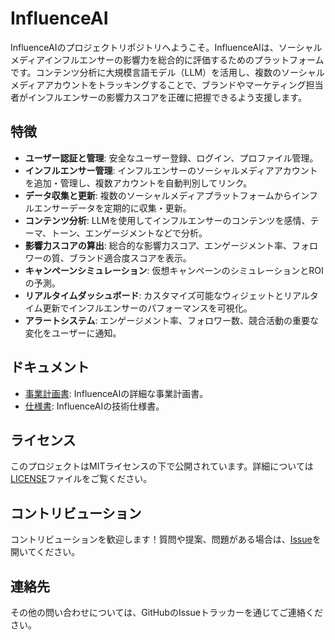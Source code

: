 # InfluenceAI

InfluenceAIのプロジェクトリポジトリへようこそ。InfluenceAIは、ソーシャルメディアインフルエンサーの影響力を総合的に評価するためのプラットフォームです。コンテンツ分析に大規模言語モデル（LLM）を活用し、複数のソーシャルメディアアカウントをトラッキングすることで、ブランドやマーケティング担当者がインフルエンサーの影響力スコアを正確に把握できるよう支援します。

## 特徴

- **ユーザー認証と管理**: 安全なユーザー登録、ログイン、プロファイル管理。
- **インフルエンサー管理**: インフルエンサーのソーシャルメディアアカウントを追加・管理し、複数アカウントを自動判別してリンク。
- **データ収集と更新**: 複数のソーシャルメディアプラットフォームからインフルエンサーデータを定期的に収集・更新。
- **コンテンツ分析**: LLMを使用してインフルエンサーのコンテンツを感情、テーマ、トーン、エンゲージメントなどで分析。
- **影響力スコアの算出**: 総合的な影響力スコア、エンゲージメント率、フォロワーの質、ブランド適合度スコアを表示。
- **キャンペーンシミュレーション**: 仮想キャンペーンのシミュレーションとROIの予測。
- **リアルタイムダッシュボード**: カスタマイズ可能なウィジェットとリアルタイム更新でインフルエンサーのパフォーマンスを可視化。
- **アラートシステム**: エンゲージメント率、フォロワー数、競合活動の重要な変化をユーザーに通知。

## ドキュメント

- [事業計画書](./business_plan.md): InfluenceAIの詳細な事業計画書。
- [仕様書](./specification.md): InfluenceAIの技術仕様書。

## ライセンス

このプロジェクトはMITライセンスの下で公開されています。詳細については[LICENSE](./LICENSE)ファイルをご覧ください。

## コントリビューション

コントリビューションを歓迎します！質問や提案、問題がある場合は、[Issue](https://github.com/takurot/InfluenceAI/issues)を開いてください。

## 連絡先

その他の問い合わせについては、GitHubのIssueトラッカーを通じてご連絡ください。

